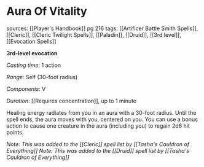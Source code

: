 # Aura Of Vitality
sources: [[Player's Handbook]] pg 216
tags: [[Artificer Battle Smith Spells]], [[Cleric]], [[Cleric Twilight Spells]], [[Paladin]], [[Druid]], [[3rd level]], [[Evocation Spells]]

**3rd-level evocation**

*Casting time*: 1 action

*Range*: Self (30-foot radius)

*Components*: V

*Duration*: [[Requires concentration]], up to 1 minute

Healing energy radiates from you in an aura with a 30-foot radius. Until the spell ends, the aura moves with you, centered on you. You can use a bonus action to cause one creature in the aura (including you) to regain 2d6 hit points.

*Note: This was added to the [[Cleric]] spell list by [[Tasha's Cauldron of Everything]]*
*Note: This was added to the [[Druid]] spell list by [[Tasha's Cauldron of Everything]]*